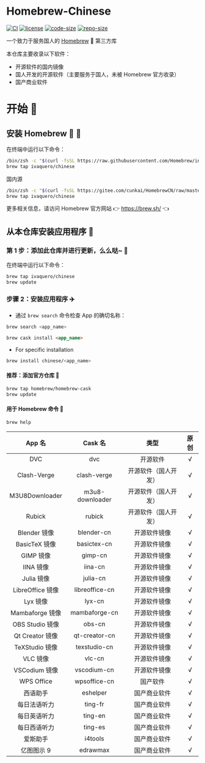 
# Homebrew-Chinese

[![CI](https://github.com/ivaquero/homebrew-chinese/actions/workflows/main.yml/badge.svg)](https://github.com/ivaquero/homebrew-chinese/actions/workflows/main.yml) [![license](https://img.shields.io/github/license/ivaquero/homebrew-chinese.svg)](https://img.shields.io/github/languages/license/homebrew-chinese.svg) [![code-size](https://img.shields.io/github/languages/code-size/ivaquero/homebrew-chinese.svg)](https://img.shields.io/github/languages/code-size/ivaquero/homebrew-chinese.svg) [![repo-size](https://img.shields.io/github/repo-size/ivaquero/homebrew-chinese.svg)](https://img.shields.io/github/repo-size/ivaquero/homebrew-chinese.svg)

一个致力于服务国人的 [Homebrew](https://github.com/Homebrew/brew) 🍺 第三方库

本仓库主要收录以下软件：

- 开源软件的国内镜像
- 国人开发的开源软件（主要服务于国人，未被 Homebrew 官方收录）
- 国产商业软件

# 开始 🏃

## 安装 Homebrew 🍺 🚴

在终端中运行以下命令：

```sh
/bin/zsh -c "$(curl -fsSL https://raw.githubusercontent.com/Homebrew/install/master/install.sh)"
brew tap ivaquero/chinese
```

国内源

```sh
/bin/zsh -c "$(curl -fsSL https://gitee.com/cunkai/HomebrewCN/raw/master/Homebrew.sh)"
brew tap ivaquero/chinese
```

更多相关信息，请访问 Homebrew 官方网站 👉 https://brew.sh/ 👈

## 从本仓库安装应用程序 🚅

### 第 1 步：添加此仓库并进行更新，么么哒~ 💋

在终端中运行以下命令：

```sh
brew tap ivaquero/chinese
brew update
```

### 步骤 2：安装应用程序 ✈️

- 通过 `brew search` 命令检查 App 的确切名称：

```sh
brew search <app_name>
```
```markdown
brew cask install <app_name>
```

- For specific installation

```sh
brew install chinese/<app_name>
```

#### 推荐：添加官方仓库 🚀

```sh
brew tap homebrew/homebrew-cask
brew update
```

#### 用于 Homebrew 命令 📖

```sh
brew help
```

|      App 名      |     Cask 名     |         类型         | 原创 |
| :--------------: | :-------------: | :------------------: | :--: |
|       DVC        |       dvc       |       开源软件       |  √   |
|   Clash-Verge    |   clash-verge   | 开源软件（国人开发） |  √   |
|  M3U8Downloader  | m3u8-downloader | 开源软件（国人开发） |  √   |
|      Rubick      |     rubick      | 开源软件（国人开发） |  √   |
|   Blender 镜像   |   blender-cn    |     开源软件镜像     |  √   |
|  BasicTeX 镜像   |   basictex-cn   |     开源软件镜像     |  √   |
|    GIMP 镜像     |     gimp-cn     |     开源软件镜像     |  √   |
|    IINA 镜像     |     iina-cn     |     开源软件镜像     |  √   |
|    Julia 镜像    |    julia-cn     |     开源软件镜像     |  √   |
| LibreOffice 镜像 | libreoffice-cn  |     开源软件镜像     |  √   |
|     Lyx 镜像     |     lyx-cn      |     开源软件镜像     |  √   |
| Mambaforge 镜像  |  mambaforge-cn  |     开源软件镜像     |  √   |
| OBS Studio 镜像  |     obs-cn      |     开源软件镜像     |  √   |
| Qt Creator 镜像  |  qt-creator-cn  |     开源软件镜像     |  √   |
|  TeXStudio 镜像  |  texstudio-cn   |     开源软件镜像     |  √   |
|     VLC 镜像     |     vlc-cn      |     开源软件镜像     |  √   |
|  VSCodium 镜像   |   vscodium-cn   |     开源软件镜像     |  √   |
|    WPS Office    |  wpsoffice-cn   |       国产软件       |  √   |
|     西语助手     |    eshelper     |     国产商业软件     |  √   |
|   每日法语听力   |     ting-fr     |     国产商业软件     |  √   |
|   每日英语听力   |     ting-en     |     国产商业软件     |  √   |
|   每日西语听力   |     ting-es     |     国产商业软件     |  √   |
|     爱斯助手     |     i4tools     |     国产商业软件     |  √   |
|    亿图图示 9    |    edrawmax     |     国产商业软件     |  √   |
